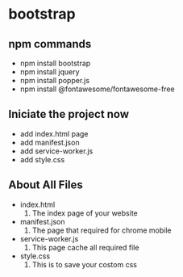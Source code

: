 # bootstrap #
## npm commands ##
- npm install bootstrap
- npm install jquery
- npm install popper.js
- npm install @fontawesome/fontawesome-free
## Iniciate the project now ##
- add index.html page
- add manifest.json
- add service-worker.js
- add style.css
## About All Files ##
- index.html
    1. The index page of your website
- manifest.json
    1. The page that required for chrome mobile
- service-worker.js
    1. This page cache all required file
- style.css
    1. This is to save your costom css
